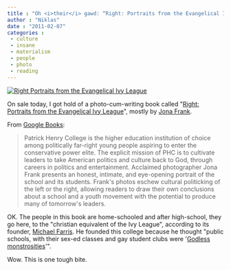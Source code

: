 ```yaml
---
title : "Oh <i>their</i> gawd: “Right: Portraits from the Evangelical Ivy League”"
author : "Niklas"
date : "2011-02-07"
categories : 
 - culture
 - insane
 - materialism
 - people
 - photo
 - reading
---
```


[![](http://www.zocalopublicsquare.org/thepublicsquare/wp-content/uploads/2008/12/right.jpg "Right Portraits from the Evangelical Ivy League")](http://www.zocalopublicsquare.org/thepublicsquare/wp-content/uploads/2008/12/right.jpg)

On sale today, I got hold of a photo-cum-writing book called "[Right: Portraits from the Evangelical Ivy League](http://www.amazon.com/gp/product/0811865339?tag=niklasblog-20)", mostly by [Jona Frank](http://www.jonafrank.com).

From [Google Books](http://books.google.com/books?id=6IuwPQAACAAJ&dq=isbn:0811865339):

> Patrick Henry College is the higher education institution of choice among politically far-right young people aspiring to enter the conservative power elite. The explicit mission of PHC is to cultivate leaders to take American politics and culture back to God, through careers in politics and entertainment. Acclaimed photographer Jona Frank presents an honest, intimate, and eye-opening portrait of the school and its students. Frank's photos eschew cultural politicking of the left or the right, allowing readers to draw their own conclusions about a school and a youth movement with the potential to produce many of tomorrow's leaders.

OK. The people in this book are home-schooled and after high-school, they go here, to the "christian equivalent of the Ivy League", according to its founder, [Michael Farris](http://en.wikipedia.org/wiki/Michael%20Farris). He founded this college because he thought "public schools, with their sex-ed classes and gay student clubs were '[Godless monstrosities](http://www.nytimes.com/1993/08/18/education/godless-monstrosity-in-political-debate.html)'".

Wow. This is one tough bite.
